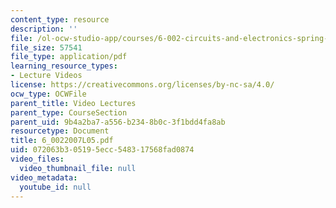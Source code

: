 ```yaml
---
content_type: resource
description: ''
file: /ol-ocw-studio-app/courses/6-002-circuits-and-electronics-spring-2007/072063b305195ecc548317568fad0874_6_0022007L05.pdf
file_size: 57541
file_type: application/pdf
learning_resource_types:
- Lecture Videos
license: https://creativecommons.org/licenses/by-nc-sa/4.0/
ocw_type: OCWFile
parent_title: Video Lectures
parent_type: CourseSection
parent_uid: 9b4a2ba7-a556-b234-8b0c-3f1bdd4fa8ab
resourcetype: Document
title: 6_0022007L05.pdf
uid: 072063b3-0519-5ecc-5483-17568fad0874
video_files:
  video_thumbnail_file: null
video_metadata:
  youtube_id: null
---
```

